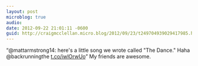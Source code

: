 ```yaml
---
layout: post
microblog: true
audio: 
date: 2012-09-22 21:01:11 -0600
guid: http://craigmcclellan.micro.blog/2012/09/23/t249704939029417985.html
---
```

“@mattarmstrong14: here's a little song we wrote called   "The Dance." Haha  @backrunningthe  [t.co/iwlOrwUo](http://t.co/iwlOrwUo)” My friends are awesome.
